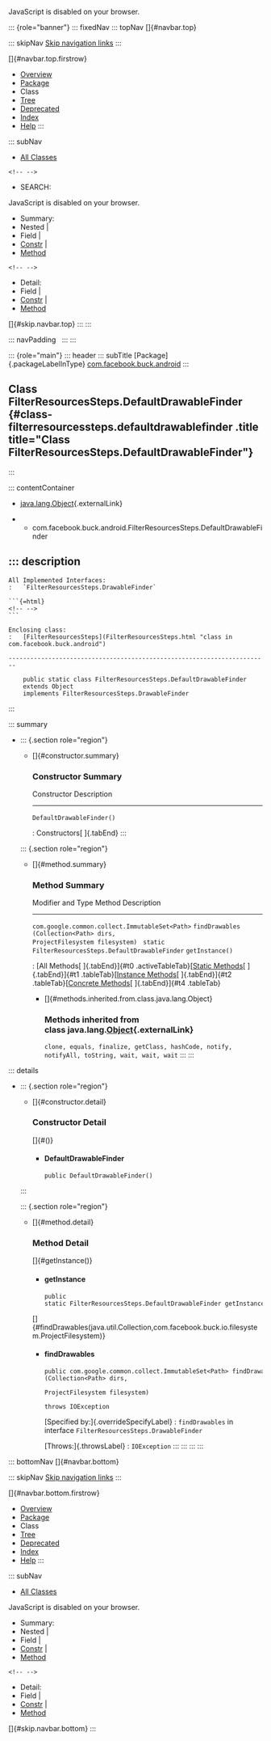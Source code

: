 <div>

JavaScript is disabled on your browser.

</div>

::: {role="banner"}
::: fixedNav
::: topNav
[]{#navbar.top}

::: skipNav
[Skip navigation links](#skip.navbar.top "Skip navigation links")
:::

[]{#navbar.top.firstrow}

-   [Overview](../../../../index.html)
-   [Package](package-summary.html)
-   Class
-   [Tree](package-tree.html)
-   [Deprecated](../../../../deprecated-list.html)
-   [Index](../../../../index-all.html)
-   [Help](../../../../help-doc.html)
:::

::: subNav
-   [All Classes](../../../../allclasses.html)

```{=html}
<!-- -->
```
-   SEARCH:

<div>

<div>

JavaScript is disabled on your browser.

</div>

</div>

<div>

-   Summary: 
-   Nested \| 
-   Field \| 
-   [Constr](#constructor.summary) \| 
-   [Method](#method.summary)

```{=html}
<!-- -->
```
-   Detail: 
-   Field \| 
-   [Constr](#constructor.detail) \| 
-   [Method](#method.detail)

</div>

[]{#skip.navbar.top}
:::
:::

::: navPadding
 
:::
:::

::: {role="main"}
::: header
::: subTitle
[Package]{.packageLabelInType} [com.facebook.buck.android](package-summary.html)
:::

## Class FilterResourcesSteps.DefaultDrawableFinder {#class-filterresourcessteps.defaultdrawablefinder .title title="Class FilterResourcesSteps.DefaultDrawableFinder"}
:::

::: contentContainer
-   [java.lang.Object](http://docs.oracle.com/javase/7/docs/api/java/lang/Object.html?is-external=true "class or interface in java.lang"){.externalLink}

-   -   com.facebook.buck.android.FilterResourcesSteps.DefaultDrawableFinder

::: description
-   

    All Implemented Interfaces:
    :   `FilterResourcesSteps.DrawableFinder`

    ```{=html}
    <!-- -->
    ```

    Enclosing class:
    :   [FilterResourcesSteps](FilterResourcesSteps.html "class in com.facebook.buck.android")

    ------------------------------------------------------------------------

        public static class FilterResourcesSteps.DefaultDrawableFinder
        extends Object
        implements FilterResourcesSteps.DrawableFinder
:::

::: summary
-   ::: {.section role="region"}
    -   []{#constructor.summary}

        ### Constructor Summary

          Constructor                 Description
          --------------------------- -------------
          `DefaultDrawableFinder()`    

          : Constructors[ ]{.tabEnd}
    :::

    ::: {.section role="region"}
    -   []{#method.summary}

        ### Method Summary

          Modifier and Type                                     Method                                                                              Description
          ----------------------------------------------------- ----------------------------------------------------------------------------------- -------------
          `com.google.common.collect.ImmutableSet<Path>`        `findDrawables​(Collection<Path> dirs,              ProjectFilesystem filesystem)`    
          `static FilterResourcesSteps.DefaultDrawableFinder`   `getInstance()`                                                                      

          : [All Methods[ ]{.tabEnd}]{#t0 .activeTableTab}[[Static
          Methods](javascript:show(1);)[ ]{.tabEnd}]{#t1
          .tableTab}[[Instance
          Methods](javascript:show(2);)[ ]{.tabEnd}]{#t2
          .tableTab}[[Concrete
          Methods](javascript:show(8);)[ ]{.tabEnd}]{#t4 .tableTab}

        -   []{#methods.inherited.from.class.java.lang.Object}

            ### Methods inherited from class java.lang.[Object](http://docs.oracle.com/javase/7/docs/api/java/lang/Object.html?is-external=true "class or interface in java.lang"){.externalLink}

            `clone, equals, finalize, getClass, hashCode, notify, notifyAll, toString, wait, wait, wait`
    :::
:::

::: details
-   ::: {.section role="region"}
    -   []{#constructor.detail}

        ### Constructor Detail

        []{#<init>()}

        -   #### DefaultDrawableFinder

                public DefaultDrawableFinder()
    :::

    ::: {.section role="region"}
    -   []{#method.detail}

        ### Method Detail

        []{#getInstance()}

        -   #### getInstance

            ``` methodSignature
            public static FilterResourcesSteps.DefaultDrawableFinder getInstance()
            ```

        []{#findDrawables(java.util.Collection,com.facebook.buck.io.filesystem.ProjectFilesystem)}

        -   #### findDrawables

            ``` methodSignature
            public com.google.common.collect.ImmutableSet<Path> findDrawables​(Collection<Path> dirs,
                                                                              ProjectFilesystem filesystem)
                                                                       throws IOException
            ```

            [Specified by:]{.overrideSpecifyLabel}
            :   `findDrawables` in
                interface `FilterResourcesSteps.DrawableFinder`

            [Throws:]{.throwsLabel}
            :   `IOException`
    :::
:::
:::
:::

::: bottomNav
[]{#navbar.bottom}

::: skipNav
[Skip navigation links](#skip.navbar.bottom "Skip navigation links")
:::

[]{#navbar.bottom.firstrow}

-   [Overview](../../../../index.html)
-   [Package](package-summary.html)
-   Class
-   [Tree](package-tree.html)
-   [Deprecated](../../../../deprecated-list.html)
-   [Index](../../../../index-all.html)
-   [Help](../../../../help-doc.html)
:::

::: subNav
-   [All Classes](../../../../allclasses.html)

<div>

<div>

JavaScript is disabled on your browser.

</div>

</div>

<div>

-   Summary: 
-   Nested \| 
-   Field \| 
-   [Constr](#constructor.summary) \| 
-   [Method](#method.summary)

```{=html}
<!-- -->
```
-   Detail: 
-   Field \| 
-   [Constr](#constructor.detail) \| 
-   [Method](#method.detail)

</div>

[]{#skip.navbar.bottom}
:::
